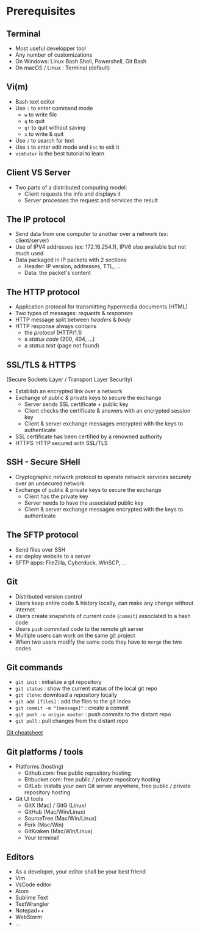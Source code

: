 
# Prerequisites

## Terminal

* Most useful developper tool
* Any number of customizations
* On Windows: Linux Bash Shell, Powershell, Git Bash
* On macOS / Linux : Terminal (default)

## Vi(m)

* Bash text editor
* Use `:` to enter command mode
  * `w` to write file
  * `q` to quit
  * `q!` to quit without saving
  * `x` to write & quit
* Use `/` to search for text
* Use `i` to enter edit mode and `Esc` to exit it
* `vimtutor` is the best tutorial to learn

## Client VS Server

* Two parts of a distributed computing model:
  * Client requests the info and displays it
  * Server processes the request and services the result

## The IP protocol

* Send data from one computer to another over a network (ex: client/server)
* Use of IPV4 addresses (ex: 172.16.254.1), IPV6 also available but not much used
* Data packaged in IP packets with 2 sections
  * Header: IP version, addresses, TTL, ...
  * Data: the packet's content

## The HTTP protocol

* Application protocol for transmitting hypermedia documents (HTML)
* Two types of messages: *requests* & *responses*
* HTTP message split between *headers* & *body*
* HTTP response always contains
  * the *protocol* (HTTP/1.1)
  * a *status code* (200, 404, ...)
  * a *status text* (page not found)

## SSL/TLS & HTTPS

(Secure Sockets Layer / Transport Layer Security)
* Establish an encrypted link over a network
* Exchange of public & private keys to secure the exchange
  * Server sends SSL certificate + public key
  * Client checks the certificate & answers with an encrypted session key
  * Client & server exchange messages encrypted with the keys to authenticate
* SSL certificate has been certified by a renowned authority
* HTTPS: HTTP secured with SSL/TLS

## SSH - Secure SHell

* Cryptographic network protocol to operate network services securely over an unsecured network
* Exchange of public & private keys to secure the exchange
  * Client has the private key
  * Server needs to have the associated public key
  * Client & server exchange messages encrypted with the keys to authenticate

## The SFTP protocol

* Send files over SSH
* ex: deploy website to a server
* SFTP apps: FileZilla, Cyberduck, WinSCP, ...

## Git

* Distributed version control
* Users keep entire code & history locally, can make any change without internet
* Users create snapshots of current code (`commit`) associated to a hash code
* Users `push` commited code to the remote git server
* Multiple users can work on the same git project
* When two users modify the same code they have to `merge` the two codes

## Git commands

* `git init` : initialize a git repository
* `git status` : show the current status of the local git repo
* `git clone`: download a repository locally
* `git add [files]` : add the files to the git index
* `git commit -m "[message]"` : create a commit
* `git push -u origin master` : push commits to the distant repo
* `git pull` : pull changes from the distant repo

[Git cheatsheet](https://git-tower.com/blog/git-cheat-sheet/)

## Git platforms / tools

* Platforms (hosting)
  * Github.com: free public repository hosting
  * Bitbucket.com: free public / private repository hosting
  * GitLab: installs your own Git server anywhere, free public / private repository hosting
* Git UI tools
  * GitX (Mac) / GitG (Linux)
  * GitHub (Mac/Win/Linux)
  * SourceTree (Mac/Win/Linux)
  * Fork (Mac/Win)
  * GitKraken (Mac/Win/Linux)
  * Your terminal!

## Editors

* As a developer, your editor shall be your best friend
* Vim
* VsCode editor
* Atom
* Sublime Text
* TextWrangler 
* Notepad++
* WebStorm
* ...

